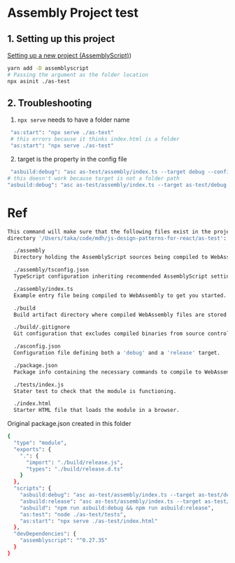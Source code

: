 # Assembly Project test

## 1. Setting up this project

[Setting up a new project (AssemblyScript)](https://www.assemblyscript.org/getting-started.html#setting-up-a-new-project))

```bash
yarn add -D assemblyscript
# Passing the argument as the folder location
npx asinit ./as-test
```

## 2. Troubleshooting

1. `npx serve` needs to have a folder name

```bash
 "as:start": "npx serve ./as-test"
 # this errors because it thinks index.html is a folder
 "as:start": "npx serve ./as-test"
```

2. target is the property in the config file

```bash
 "asbuild:debug": "asc as-test/assembly/index.ts --target debug --config ./as-test/asconfig.json",
# this doesn't work because target is not a folder path
"asbuild:debug": "asc as-test/assembly/index.ts --target as-test/debug --config ./as-test/asconfig.json",
```

# Ref

```bash
This command will make sure that the following files exist in the project
directory '/Users/taka/code/mdh/js-design-patterns-for-react/as-test':

  ./assembly
  Directory holding the AssemblyScript sources being compiled to WebAssembly.

  ./assembly/tsconfig.json
  TypeScript configuration inheriting recommended AssemblyScript settings.

  ./assembly/index.ts
  Example entry file being compiled to WebAssembly to get you started.

  ./build
  Build artifact directory where compiled WebAssembly files are stored.

  ./build/.gitignore
  Git configuration that excludes compiled binaries from source control.

  ./asconfig.json
  Configuration file defining both a 'debug' and a 'release' target.

  ./package.json
  Package info containing the necessary commands to compile to WebAssembly.

  ./tests/index.js
  Stater test to check that the module is functioning.

  ./index.html
  Starter HTML file that loads the module in a browser.
```

Original package.json created in this folder

```bash
{
  "type": "module",
  "exports": {
    ".": {
      "import": "./build/release.js",
      "types": "./build/release.d.ts"
    }
  },
  "scripts": {
    "asbuild:debug": "asc as-test/assembly/index.ts --target as-test/debug --config as-test/asconfig.json",
    "asbuild:release": "asc as-test/assembly/index.ts --target as-test/release --config as-test/asconfig.json",
    "asbuild": "npm run asbuild:debug && npm run asbuild:release",
    "as:test": "node ./as-test/tests",
    "as:start": "npx serve ./as-test/index.html"
  },
  "devDependencies": {
    "assemblyscript": "^0.27.35"
  }
}
```
